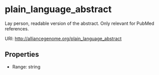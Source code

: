 # plain_language_abstract

Lay person, readable version of the abstract. Only relevant for PubMed references.

URI: http://alliancegenome.org/plain_language_abstract



<!-- no inheritance hierarchy -->


## Properties

 * Range: string


